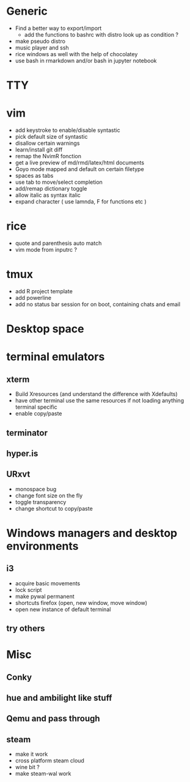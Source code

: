 # Generic

* Find a better way to export/import 
  - add the functions to bashrc with distro look up as condition ? 
* make pseudo distro 
* music player and ssh 
* rice windows as well with the help of chocolatey 
* use bash in rmarkdown and/or bash in jupyter notebook

TTY
===

# vim 
* add keystroke to enable/disable syntastic 
* pick default size of syntastic 
* disallow certain warnings 
* learn/install git diff 
* remap the NvimR fonction 
* get a live preview of md/rmd/latex/html documents
* Goyo mode mapped and default on certain filetype 
* spaces as tabs 
* use tab to move/select completion 
* add/remap dictionary toggle 
* allow italic as syntax italic 
* expand character ( use lamnda, F for functions etc )

# rice 
* quote and parenthesis auto match 
* vim mode from inputrc ? 



# tmux 
* add R project template 
* add powerline 
* add no status bar session for on boot, containing chats and email 


Desktop space 
================

# terminal emulators
## xterm 
* Build Xresources (and understand the difference with Xdefaults)
* have other terminal use the same resources if not loading anything terminal specific 
* enable copy/paste 

## terminator 
## hyper.is 
## URxvt
* monospace bug 
* change font size on the fly 
* toggle transparency 
* change shortcut to copy/paste

# Windows managers and desktop environments 
## i3 
* acquire basic movements 
* lock script 
* make pywal permanent 
* shortcuts firefox (open, new window, move window)
* open new instance of default terminal 
## try others 

# Misc 
## Conky 
## hue and ambilight like stuff
## Qemu and pass through 
## steam 
* make it work 
* cross platform steam cloud 
* wine bit ? 
* make steam-wal work

